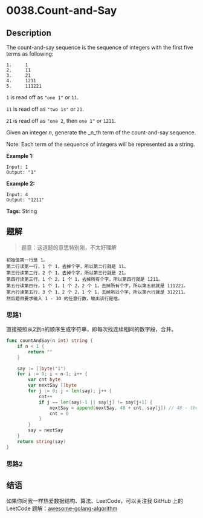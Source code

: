 # 0038.Count-and-Say

## Description

The count-and-say sequence is the sequence of integers with the first five terms as following:

```text
1.     1
2.     11
3.     21
4.     1211
5.     111221
```

`1` is read off as `"one 1"` or `11`.

`11` is read off as `"two 1s"` or `21`.

`21` is read off as `"one 2`, then `one 1"` or `1211`.

Given an integer _n_, generate the _n_th term of the count-and-say sequence.

Note: Each term of the sequence of integers will be represented as a string.

**Example 1:**

```text
Input: 1
Output: "1"
```

**Example 2:**

```text
Input: 4
Output: "1211"
```

**Tags:** String

## 题解

> 题意：这道题的意思特别刚，不太好理解

```text
初始值第一行是 1。
第二行读第一行，1 个 1，去掉个字，所以第二行就是 11。
第三行读第二行，2 个 1，去掉个字，所以第三行就是 21。
第四行读第三行，1 个 2，1 个 1，去掉所有个字，所以第四行就是 1211。
第五行读第四行，1 个 1，1 个 2，2 个 1，去掉所有个字，所以第五航就是 111221。
第六行读第五行，3 个 1，2 个 2，1 个 1，去掉所以个字，所以第六行就是 312211。
然后题目要求输入 1 - 30 的任意行数，输出该行是啥。
```

### 思路1

直接按照从2到n的顺序生成字符串，即每次找连续相同的数字段，合并。

```go
func countAndSay(n int) string {
    if n < 1 {
        return ""
    }

    say := []byte("1")
    for i := 0; i < n-1; i++ {
        var cnt byte
        var nextSay []byte
        for j := 0; j < len(say); j++ {
            cnt++
            if j == len(say)-1 || say[j] != say[j+1] {
                nextSay = append(nextSay, 48 + cnt, say[j]) // 48 - the ASCII code point of "0"
                cnt = 0
            }
        }
        say = nextSay
    }
    return string(say)
}
```

### 思路2

## 结语

如果你同我一样热爱数据结构、算法、LeetCode，可以关注我 GitHub 上的 LeetCode 题解：[awesome-golang-algorithm](https://github.com/Golang-Solutions/awesome-golang-algorithm)

